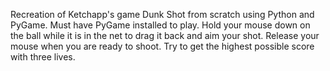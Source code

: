 Recreation of Ketchapp's game Dunk Shot from scratch using Python and PyGame. Must have PyGame installed to play. Hold your mouse down on the ball while it is in the net to drag it back and aim your shot. Release your mouse when you are ready to shoot. Try to get the highest possible score with three lives.

